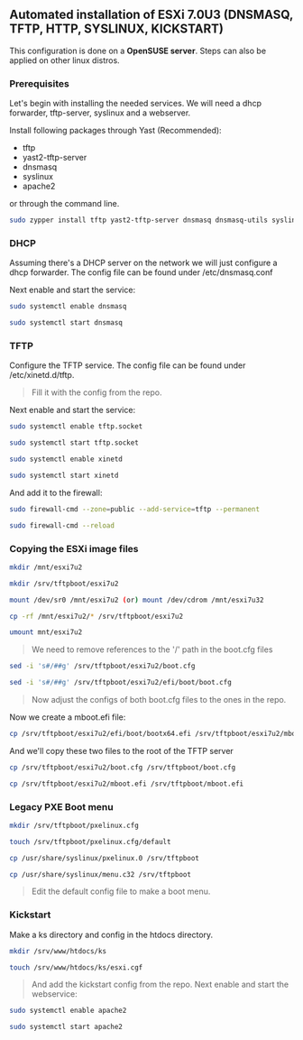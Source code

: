 ## Automated installation of ESXi 7.0U3 (DNSMASQ, TFTP, HTTP, SYSLINUX, KICKSTART)
This configuration is done on a **OpenSUSE server**. Steps can also be applied on other linux distros.

### Prerequisites

Let's begin with installing the needed services. We will need a dhcp forwarder, tftp-server, syslinux and a webserver.

Install following packages through Yast (Recommended):
- tftp
- yast2-tftp-server
- dnsmasq
- syslinux
- apache2

or through the command line.
```bash
sudo zypper install tftp yast2-tftp-server dnsmasq dnsmasq-utils syslinux apache2 -y
```

### DHCP
Assuming there's a DHCP server on the network we will just configure a dhcp forwarder. The config file can be found under /etc/dnsmasq.conf

Next enable and start the service:
```bash
sudo systemctl enable dnsmasq
```
```bash
sudo systemctl start dnsmasq
```

### TFTP
Configure the TFTP service. The config file can be found under /etc/xinetd.d/tftp.
>Fill it with the config from the repo.

Next enable and start the service:
```bash
sudo systemctl enable tftp.socket
```
```bash
sudo systemctl start tftp.socket
```
```bash
sudo systemctl enable xinetd
```
```bash
sudo systemctl start xinetd
```
And add it to the firewall:
```bash
sudo firewall-cmd --zone=public --add-service=tftp --permanent
```
```bash
sudo firewall-cmd --reload
```

### Copying the ESXi image files

```bash
mkdir /mnt/esxi7u2
```
```bash
mkdir /srv/tftpboot/esxi7u2
```
```bash
mount /dev/sr0 /mnt/esxi7u2 (or) mount /dev/cdrom /mnt/esxi7u32
```
```bash
cp -rf /mnt/esxi7u2/* /srv/tftpboot/esxi7u2
```
```bash
umount mnt/esxi7u2
```
>We need to remove references to the '/' path in the boot.cfg files
```bash
sed -i 's#/##g' /srv/tftpboot/esxi7u2/boot.cfg
```
```bash
sed -i 's#/##g' /srv/tftpboot/esxi7u2/efi/boot/boot.cfg
```

>Now adjust the configs of both boot.cfg files to the ones in the repo.

Now we create a mboot.efi file:
```bash
cp /srv/tftpboot/esxi7u2/efi/boot/bootx64.efi /srv/tftpboot/esxi7u2/mboot.efi
```
And we'll copy these two files to the root of the TFTP server
```bash
cp /srv/tftpboot/esxi7u2/boot.cfg /srv/tftpboot/boot.cfg
```
```bash 
cp /srv/tftpboot/esxi7u2/mboot.efi /srv/tftpboot/mboot.efi
```

### Legacy PXE Boot menu
```bash
mkdir /srv/tftpboot/pxelinux.cfg
```
```bash
touch /srv/tftpboot/pxelinux.cfg/default
```
```bash
cp /usr/share/syslinux/pxelinux.0 /srv/tftpboot
```
```bash
cp /usr/share/syslinux/menu.c32 /srv/tftpboot
```
>Edit the default config file to make a boot menu.

### Kickstart
Make a ks directory and config in the htdocs directory.
```bash
mkdir /srv/www/htdocs/ks
```
```bash
touch /srv/www/htdocs/ks/esxi.cgf
```
>And add the kickstart config from the repo.
Next enable and start the webservice:
```bash
sudo systemctl enable apache2
```
```bash
sudo systemctl start apache2
```

